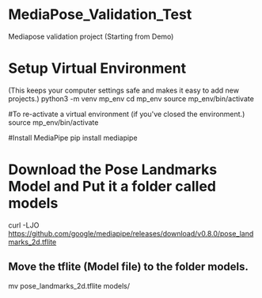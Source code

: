 # MediaPose_Validation_Test
Mediapose validation project (Starting from Demo)

# Setup Virtual Environment
 (This keeps your computer settings safe and makes it easy to add new projects.) 
 python3 -m venv mp_env
 cd mp_env
 source mp_env/bin/activate

#To re-activate a virtual environment (if you've closed the environment.)
source mp_env/bin/activate

#Install MediaPipe
pip install mediapipe

# Download the Pose Landmarks Model and Put it a folder called models
curl -LJO https://github.com/google/mediapipe/releases/download/v0.8.0/pose_landmarks_2d.tflite
## Move the tflite (Model file) to the folder models.
mv pose_landmarks_2d.tflite models/
